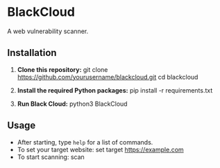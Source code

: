# BlackCloud
A web vulnerability scanner.

## Installation

1. **Clone this repository:**
git clone https://github.com/yourusername/blackcloud.git
cd blackcloud

2. **Install the required Python packages:**
pip install -r requirements.txt

3. **Run Black Cloud:**
python3 BlackCloud

## Usage

- After starting, type `help` for a list of commands.
- To set your target website:
set target https://example.com
- To start scanning:
scan
